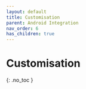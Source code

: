 ```yaml
---
layout: default
title: Customisation
parent: Android Integration
nav_order: 6
has_children: true
---
```


# Customisation
{: .no_toc }
